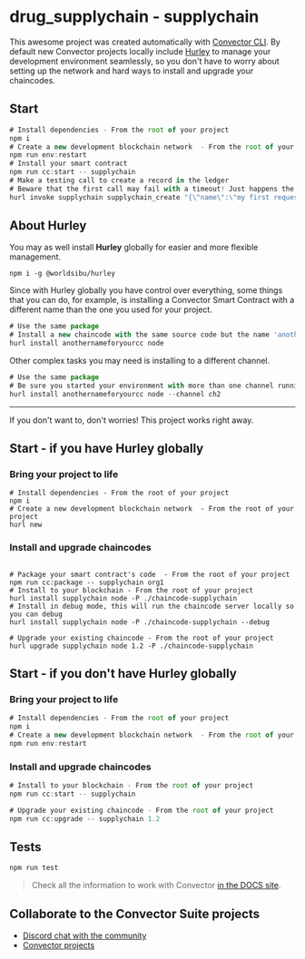 # drug_supplychain - supplychain

This awesome project was created automatically with <a href="https://github.com/worldsibu/convector-cli" target="_blank">Convector CLI</a>.
By default new Convector projects locally include <a href="https://github.com/worldsibu/hurley">Hurley</a> to manage your development environment seamlessly, so you don't have to worry about setting up the network and hard ways to install  and upgrade your chaincodes.

## Start

```javascript
# Install dependencies - From the root of your project
npm i
# Create a new development blockchain network  - From the root of your project
npm run env:restart
# Install your smart contract
npm run cc:start -- supplychain
# Make a testing call to create a record in the ledger
# Beware that the first call may fail with a timeout! Just happens the first time
hurl invoke supplychain supplychain_create "{\"name\":\"my first request\",\"id\":\"0001\",\"created\":0,\"modified\":0}"
```

## About Hurley

You may as well install **Hurley** globally for easier and more flexible management. 

`npm i -g @worldsibu/hurley`

Since with Hurley globally you have control over everything, some things that you can do, for example, is installing a Convector Smart Contract with a different name than the one you used for your project.

```javascript
# Use the same package
# Install a new chaincode with the same source code but the name 'anothernameforyourcc'
hurl install anothernameforyourcc node
```

Other complex tasks you may need is installing to a different channel.

```javascript
# Use the same package
# Be sure you started your environment with more than one channel running 'hurl new --channels 2'. Otherwise this will throw an error.
hurl install anothernameforyourcc node --channel ch2
```

---

If you don't want to, don't worries! This project works right away.

## Start - if you have Hurley globally

### Bring your project to life 

```
# Install dependencies - From the root of your project
npm i
# Create a new development blockchain network  - From the root of your project
hurl new
```

### Install and upgrade chaincodes

```javasrcipt

# Package your smart contract's code  - From the root of your project
npm run cc:package -- supplychain org1
# Install to your blockchain - From the root of your project
hurl install supplychain node -P ./chaincode-supplychain
# Install in debug mode, this will run the chaincode server locally so you can debug
hurl install supplychain node -P ./chaincode-supplychain --debug

# Upgrade your existing chaincode - From the root of your project
hurl upgrade supplychain node 1.2 -P ./chaincode-supplychain
```

## Start - if you don't have Hurley globally

### Bring your project to life

```javascript
# Install dependencies - From the root of your project
npm i
# Create a new development blockchain network  - From the root of your project
npm run env:restart
```

### Install and upgrade chaincodes

```javascript
# Install to your blockchain - From the root of your project
npm run cc:start -- supplychain

# Upgrade your existing chaincode - From the root of your project
npm run cc:upgrade -- supplychain 1.2
```

## Tests

```javascript
npm run test
```

> Check all the information to work with Convector <a href="https://docs.covalentx.com/convector" target="_blank">in the DOCS site</a>.

## Collaborate to the Convector Suite projects

* <a href="https://community.covalentx.com" target="_blank">Discord chat with the community</a>
* <a href="https://github.com/worldsibu" target="_blank">Convector projects</a>
